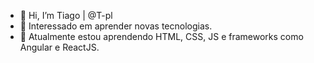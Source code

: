 - 👋 Hi, I’m Tiago | @T-pl
- 👀 Interessado em aprender novas tecnologias.
- 🌱 Atualmente estou aprendendo HTML, CSS, JS e frameworks como Angular e ReactJS.


<!---
T-pl/T-pl is a ✨ special ✨ repository because its `README.md` (this file) appears on your GitHub profile.
You can click the Preview link to take a look at your changes.
--->
